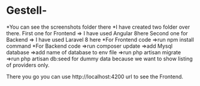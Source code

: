 # Gestell-

*You can see the screenshots folder there
*I have created two folder over there.
First one for Frontend => I have used Angular 8here
Second one for Backend => I have used Laravel 8 here
*For Frontend code 
=>run npm install command
*For Backend code
=>run composer update
=>add Mysql database 
=>add name of database to env file
=>run php artisan migrate
=>run php artisan db:seed for dummy data because we want to show listing of providers only.


There you go
you can use http://localhost:4200 url to see the Frontend.
